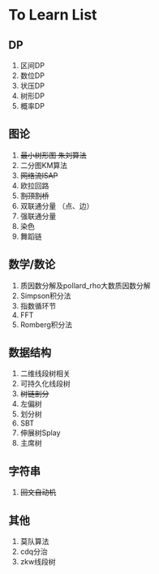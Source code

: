 # To Learn List

## DP
1. 区间DP
2. 数位DP
3. 状压DP
4. 树形DP
5. 概率DP

## 图论
1. <del>最小树形图 朱刘算法</del>
2. 二分图KM算法
3. <del>网络流ISAP</del>
4. 欧拉回路
5. <del>割顶割桥</del>
5. 双联通分量 （点、边）
6. 强联通分量 
7. 染色
8. 舞蹈链

## 数学/数论
1. 质因数分解及pollard_rho大数质因数分解
2. Simpson积分法
3. 指数循环节
4. FFT
5. Romberg积分法

## 数据结构
1. 二维线段树相关
2. 可持久化线段树
3. <del>树链剖分</del>
4. 左偏树
5. 划分树
6. SBT
7. 伸展树Splay
8. 主席树

## 字符串
1. <del>回文自动机</del>

## 其他
1. 莫队算法
2. cdq分治
3. zkw线段树
